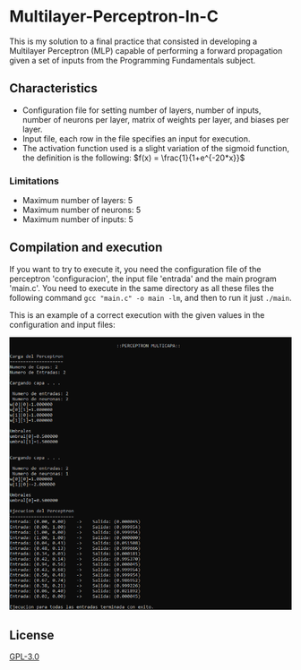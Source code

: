 # Multilayer-Perceptron-In-C
This is my solution to a final practice that consisted in developing a Multilayer Perceptron (MLP) capable of performing a forward propagation given a set of inputs from the Programming Fundamentals subject. 

## Characteristics

- Configuration file for setting number of layers, number of inputs, number of neurons per layer, matrix of weights per layer, and biases per layer.
- Input file, each row in the file specifies an input for execution.
- The activation function used is a slight variation of the sigmoid function, the definition is the following: $f(x) = \frac{1}{1+e^{-20*x}}$

### Limitations

- Maximum number of layers: 5
- Maximum number of neurons: 5
- Maximum number of inputs: 5

## Compilation and execution

If you want to try to execute it, you need the configuration file of the perceptron 'configuracion', the input file 'entrada' and the main program 'main.c'. You need to execute in the same directory as all these files the following command `gcc "main.c" -o main -lm`, and then to run it just `./main`.

This is an example of a correct execution with the given values in the configuration and input files:

![ExecutionExample](./MultilayerPerceptronExecution.png)

## License
[GPL-3.0](https://www.gnu.org/licenses/gpl-3.0.html)
